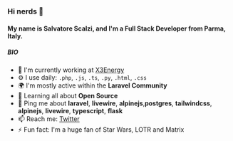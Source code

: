 ### Hi nerds 👋

#### My name is Salvatore Scalzi, and I'm a Full Stack Developer from Parma, Italy.

##### BIO

- 🏢 I'm currently working at [X3Energy](https://www.x3energy.it) 
- ⚙️ I use daily: `.php`, `.js`, `.ts`, `.py`, `.html`, `.css`
- 🌍 I'm mostly active within the **Laravel Community**
- 🌱 Learning all about **Open Source**
- 💬 Ping me about **laravel**, **livewire**, **alpinejs**,**postgres**, **tailwindcss**, **alpinejs**, **livewire**, **typescript**, **flask**
- 📫 Reach me: [Twitter](https://twitter.com/_Wit3)
- ⚡️ Fun fact: I'm a huge fan of Star Wars, LOTR and Matrix
